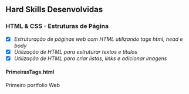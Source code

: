 ## Hard Skills Desenvolvidas

### HTML & CSS - Estruturas de Página

- [X] _Estruturação de páginas web com HTML utilizando tags html, head e body_
- [X] _Utilização de HTML para estruturar textos e títulos_
- [X] _Utilização de HTML para criar listas, links e adicionar imagens_

#### PrimeirasTags.html
Primeiro portfolio Web
